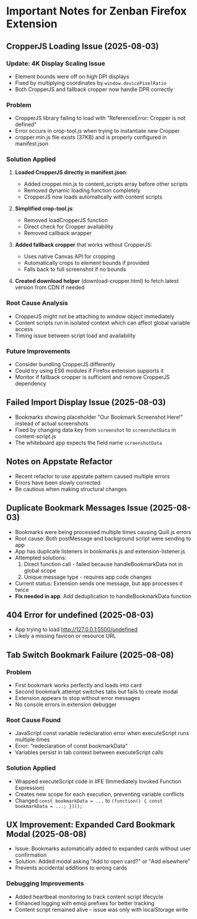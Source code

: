 # Important Notes for Zenban Firefox Extension

## CropperJS Loading Issue (2025-08-03)

### Update: 4K Display Scaling Issue
- Element bounds were off on high DPI displays
- Fixed by multiplying coordinates by `window.devicePixelRatio`
- Both CropperJS and fallback cropper now handle DPR correctly

### Problem
- CropperJS library failing to load with "ReferenceError: Cropper is not defined"
- Error occurs in crop-tool.js when trying to instantiate new Cropper
- cropper.min.js file exists (37KB) and is properly configured in manifest.json

### Solution Applied
1. **Loaded CropperJS directly in manifest.json**:
   - Added cropper.min.js to content_scripts array before other scripts
   - Removed dynamic loading function completely
   - CropperJS now loads automatically with content scripts

2. **Simplified crop-tool.js**:
   - Removed loadCropperJS function
   - Direct check for Cropper availability
   - Removed callback wrapper

3. **Added fallback cropper** that works without CropperJS:
   - Uses native Canvas API for cropping
   - Automatically crops to element bounds if provided
   - Falls back to full screenshot if no bounds

4. **Created download helper** (download-cropper.html) to fetch latest version from CDN if needed

### Root Cause Analysis
- CropperJS might not be attaching to window object immediately
- Content scripts run in isolated context which can affect global variable access
- Timing issue between script load and availability

### Future Improvements
- Consider bundling CropperJS differently
- Could try using ES6 modules if Firefox extension supports it
- Monitor if fallback cropper is sufficient and remove CropperJS dependency

## Failed Import Display Issue (2025-08-03)
- Bookmarks showing placeholder "Our Bookmark Screenshot Here!" instead of actual screenshots
- Fixed by changing data key from `screenshot` to `screenshotData` in content-script.js
- The whiteboard app expects the field name `screenshotData`

## Notes on Appstate Refactor
- Recent refactor to use appstate pattern caused multiple errors
- Errors have been slowly corrected
- Be cautious when making structural changes

## Duplicate Bookmark Messages Issue (2025-08-03)
- Bookmarks were being processed multiple times causing Quill.js errors
- Root cause: Both postMessage and background script were sending to app
- App has duplicate listeners in bookmarks.js and extension-listener.js
- Attempted solutions:
  1. Direct function call - failed because handleBookmarkData not in global scope
  2. Unique message type - requires app code changes
- Current status: Extension sends one message, but app processes it twice
- **Fix needed in app**: Add deduplication to handleBookmarkData function

## 404 Error for undefined (2025-08-03)
- App trying to load http://127.0.0.1:5500/undefined
- Likely a missing favicon or resource URL

## Tab Switch Bookmark Failure (2025-08-08)
### Problem
- First bookmark works perfectly and loads into card
- Second bookmark attempt switches tabs but fails to create modal
- Extension appears to stop without error messages
- No console errors in extension debugger

### Root Cause Found
- JavaScript const variable redeclaration error when executeScript runs multiple times
- Error: "redeclaration of const bookmarkData"
- Variables persist in tab context between executeScript calls

### Solution Applied
- Wrapped executeScript code in IIFE (Immediately Invoked Function Expression)
- Creates new scope for each execution, preventing variable conflicts
- Changed `const bookmarkData = ...` to `(function() { const bookmarkData = ...; })();`

## UX Improvement: Expanded Card Bookmark Modal (2025-08-08)
- Issue: Bookmarks automatically added to expanded cards without user confirmation
- Solution: Added modal asking "Add to open card?" or "Add elsewhere"
- Prevents accidental additions to wrong cards

### Debugging Improvements
- Added heartbeat monitoring to track content script lifecycle
- Enhanced logging with emoji prefixes for better tracking
- Content script remained alive - issue was only with localStorage write
